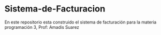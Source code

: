 # Sistema-de-Facturacion
En este repositorio esta construido el sistema de facturación para la materia programación 3, Prof: Amadis Suarez
